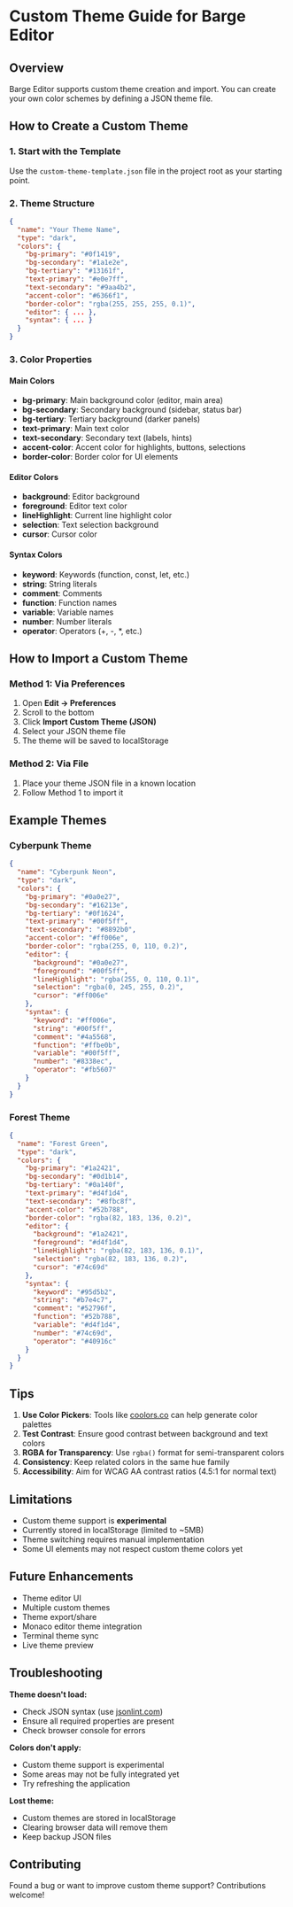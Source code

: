 # Custom Theme Guide for Barge Editor

## Overview

Barge Editor supports custom theme creation and import. You can create your own color schemes by defining a JSON theme file.

## How to Create a Custom Theme

### 1. Start with the Template

Use the `custom-theme-template.json` file in the project root as your starting point.

### 2. Theme Structure

```json
{
  "name": "Your Theme Name",
  "type": "dark",
  "colors": {
    "bg-primary": "#0f1419",
    "bg-secondary": "#1a1e2e",
    "bg-tertiary": "#13161f",
    "text-primary": "#e0e7ff",
    "text-secondary": "#9aa4b2",
    "accent-color": "#6366f1",
    "border-color": "rgba(255, 255, 255, 0.1)",
    "editor": { ... },
    "syntax": { ... }
  }
}
```

### 3. Color Properties

#### Main Colors
- **bg-primary**: Main background color (editor, main area)
- **bg-secondary**: Secondary background (sidebar, status bar)
- **bg-tertiary**: Tertiary background (darker panels)
- **text-primary**: Main text color
- **text-secondary**: Secondary text (labels, hints)
- **accent-color**: Accent color for highlights, buttons, selections
- **border-color**: Border color for UI elements

#### Editor Colors
- **background**: Editor background
- **foreground**: Editor text color
- **lineHighlight**: Current line highlight color
- **selection**: Text selection background
- **cursor**: Cursor color

#### Syntax Colors
- **keyword**: Keywords (function, const, let, etc.)
- **string**: String literals
- **comment**: Comments
- **function**: Function names
- **variable**: Variable names
- **number**: Number literals
- **operator**: Operators (+, -, *, etc.)

## How to Import a Custom Theme

### Method 1: Via Preferences
1. Open **Edit → Preferences**
2. Scroll to the bottom
3. Click **Import Custom Theme (JSON)**
4. Select your JSON theme file
5. The theme will be saved to localStorage

### Method 2: Via File
1. Place your theme JSON file in a known location
2. Follow Method 1 to import it

## Example Themes

### Cyberpunk Theme
```json
{
  "name": "Cyberpunk Neon",
  "type": "dark",
  "colors": {
    "bg-primary": "#0a0e27",
    "bg-secondary": "#16213e",
    "bg-tertiary": "#0f1624",
    "text-primary": "#00f5ff",
    "text-secondary": "#8892b0",
    "accent-color": "#ff006e",
    "border-color": "rgba(255, 0, 110, 0.2)",
    "editor": {
      "background": "#0a0e27",
      "foreground": "#00f5ff",
      "lineHighlight": "rgba(255, 0, 110, 0.1)",
      "selection": "rgba(0, 245, 255, 0.2)",
      "cursor": "#ff006e"
    },
    "syntax": {
      "keyword": "#ff006e",
      "string": "#00f5ff",
      "comment": "#4a5568",
      "function": "#ffbe0b",
      "variable": "#00f5ff",
      "number": "#8338ec",
      "operator": "#fb5607"
    }
  }
}
```

### Forest Theme
```json
{
  "name": "Forest Green",
  "type": "dark",
  "colors": {
    "bg-primary": "#1a2421",
    "bg-secondary": "#0d1b14",
    "bg-tertiary": "#0a140f",
    "text-primary": "#d4f1d4",
    "text-secondary": "#8fbc8f",
    "accent-color": "#52b788",
    "border-color": "rgba(82, 183, 136, 0.2)",
    "editor": {
      "background": "#1a2421",
      "foreground": "#d4f1d4",
      "lineHighlight": "rgba(82, 183, 136, 0.1)",
      "selection": "rgba(82, 183, 136, 0.2)",
      "cursor": "#74c69d"
    },
    "syntax": {
      "keyword": "#95d5b2",
      "string": "#b7e4c7",
      "comment": "#52796f",
      "function": "#52b788",
      "variable": "#d4f1d4",
      "number": "#74c69d",
      "operator": "#40916c"
    }
  }
}
```

## Tips

1. **Use Color Pickers**: Tools like [coolors.co](https://coolors.co) can help generate color palettes
2. **Test Contrast**: Ensure good contrast between background and text colors
3. **RGBA for Transparency**: Use `rgba()` format for semi-transparent colors
4. **Consistency**: Keep related colors in the same hue family
5. **Accessibility**: Aim for WCAG AA contrast ratios (4.5:1 for normal text)

## Limitations

- Custom theme support is **experimental**
- Currently stored in localStorage (limited to ~5MB)
- Theme switching requires manual implementation
- Some UI elements may not respect custom theme colors yet

## Future Enhancements

- Theme editor UI
- Multiple custom themes
- Theme export/share
- Monaco editor theme integration
- Terminal theme sync
- Live theme preview

## Troubleshooting

**Theme doesn't load:**
- Check JSON syntax (use [jsonlint.com](https://jsonlint.com))
- Ensure all required properties are present
- Check browser console for errors

**Colors don't apply:**
- Custom theme support is experimental
- Some areas may not be fully integrated yet
- Try refreshing the application

**Lost theme:**
- Custom themes are stored in localStorage
- Clearing browser data will remove them
- Keep backup JSON files

## Contributing

Found a bug or want to improve custom theme support? Contributions welcome!
